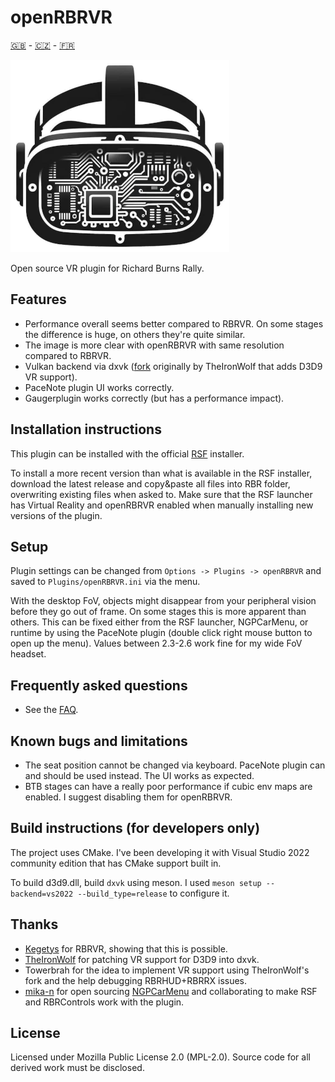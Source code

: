 # openRBRVR

[🇬🇧](README.md) - [🇨🇿](README_CZ.md) - [🇫🇷](README_FR.md)

![openRBRVR logo](img/openRBRVR.png)

Open source VR plugin for Richard Burns Rally.

## Features

- Performance overall seems better compared to RBRVR. On some stages the
  difference is huge, on others they're quite similar.
- The image is more clear with openRBRVR with same resolution compared to
  RBRVR.
- Vulkan backend via dxvk ([fork](https://github.com/TheIronWolfModding/dxvk)
  originally by TheIronWolf that adds D3D9 VR support).
- PaceNote plugin UI works correctly.
- Gaugerplugin works correctly (but has a performance impact).

## Installation instructions

This plugin can be installed with the official [RSF](https://rallysimfans.hu)
installer.

To install a more recent version than what is available in the RSF installer,
download the latest release and copy&paste all files into RBR folder,
overwriting existing files when asked to. Make sure that the RSF launcher has
Virtual Reality and openRBRVR enabled when manually installing new versions of
the plugin.

## Setup

Plugin settings can be changed from `Options -> Plugins -> openRBRVR` and saved
to `Plugins/openRBRVR.ini` via the menu.

With the desktop FoV, objects might disappear from your peripheral vision
before they go out of frame. On some stages this is more apparent than others.
This can be fixed either from the RSF launcher, NGPCarMenu, or runtime by using
the PaceNote plugin (double click right mouse button to open up the menu).
Values between 2.3-2.6 work fine for my wide FoV headset.

## Frequently asked questions

- See the [FAQ](https://github.com/Detegr/openRBRVR/blob/master/FAQ.md).

## Known bugs and limitations

- The seat position cannot be changed via keyboard. PaceNote plugin can and
  should be used instead. The UI works as expected.
- BTB stages can have a really poor performance if cubic env maps are enabled.
  I suggest disabling them for openRBRVR.

## Build instructions (for developers only)

The project uses CMake. I've been developing it with Visual Studio 2022
community edition that has CMake support built in.

To build d3d9.dll, build `dxvk` using meson. I used `meson setup
--backend=vs2022 --build_type=release` to configure it.

## Thanks

- [Kegetys](https://www.kegetys.fi/) for RBRVR, showing that this is possible.
- [TheIronWolf](https://github.com/TheIronWolfModding) for patching VR support
  for D3D9 into dxvk.
- Towerbrah for the idea to implement VR support using TheIronWolf's fork and
  the help debugging RBRHUD+RBRRX issues.
- [mika-n](https://github.com/mika-n) for open sourcing
  [NGPCarMenu](https://github.com/mika-n/NGPCarMenu) and collaborating to make
  RSF and RBRControls work with the plugin.

## License

Licensed under Mozilla Public License 2.0 (MPL-2.0). Source code for all
derived work must be disclosed.
